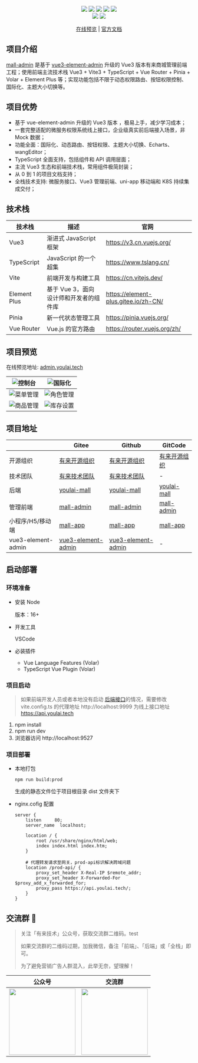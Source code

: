 <p align="center">
    <img src="https://img.shields.io/badge/Vue-3.2.40-brightgreen.svg"/>
    <img src="https://img.shields.io/badge/Vite-3.2.0-green.svg"/>
    <img src="https://img.shields.io/badge/Element Plus-2.2.17-blue.svg"/>
    <a src="https://github.com/hxrui" target="_blank">
        <img src="https://img.shields.io/github/stars/youlaitech/youlai-mall.svg?style=social&label=Stars"/>
    </a>
    <a href="https://gitee.com/youlaitech/youlai-mall" target="_blank">
        <img src="https://gitee.com/youlaitech/youlai-mall/badge/star.svg"/>
    </a> 
    <br/>
    <img src="https://img.shields.io/badge/license-Apache%20License%202.0-blue.svg"/>
    <a href="https://gitee.com/youlaiorg" target="_blank">
        <img src="https://img.shields.io/badge/Author-有来开源组织-orange.svg"/>
    </a>
</p>
<p align="center">
<a target="_blank" href="http://admin.youlai.tech">在线预览</a> |  <a target="_blank" href="https://www.youlai.tech">官方文档</a> 
</p>

## 项目介绍

[mall-admin](https://gitee.com/youlaiorg/mall-admin) 是基于 [vue3-element-admin](https://gitee.com/youlaiorg/vue3-element-admin) 升级的 Vue3 版本有来商城管理前端工程；使用前端主流技术栈 Vue3 + Vite3 + TypeScript + Vue Router + Pinia + Volar + Element Plus 等；实现功能包括不限于动态权限路由、按钮权限控制、国际化、主题大小切换等。

## 项目优势

- 基于 vue-element-admin 升级的 Vue3 版本 ，极易上手，减少学习成本；
- 一套完整适配的微服务权限系统线上接口，企业级真实前后端接入场景，非 Mock 数据；
- 功能全面：国际化、动态路由、按钮权限、主题大小切换、Echarts、wangEditor；
- TypeScript 全面支持，包括组件和 API 调用层面；
- 主流 Vue3 生态和前端技术栈，常用组件极简封装；
- 从 0 到 1 的项目文档支持；
- 全栈技术支持: 微服务接口、Vue3 管理前端、uni-app 移动端和 K8S 持续集成交付；

## 技术栈

| 技术栈       | 描述                                   | 官网                                 |
| ------------ | -------------------------------------- | ------------------------------------ |
| Vue3         | 渐进式 JavaScript 框架                 | https://v3.cn.vuejs.org/             |
| TypeScript   | JavaScript 的一个超集                  | https://www.tslang.cn/               |
| Vite         | 前端开发与构建工具                     | https://cn.vitejs.dev/               |
| Element Plus | 基于 Vue 3，面向设计师和开发者的组件库 | https://element-plus.gitee.io/zh-CN/ |
| Pinia        | 新一代状态管理工具                     | https://pinia.vuejs.org/             |
| Vue Router   | Vue.js 的官方路由                      | https://router.vuejs.org/zh/         |

## 项目预览

在线预览地址: [admin.youlai.tech](http://admin.youlai.tech)

| ![控制台](https://www.youlai.tech/files/blog/dashboard.png) | ![国际化](https://www.youlai.tech/files/blog/i18n.gif)    |
| ----------------------------------------------------------- | --------------------------------------------------------- |
| ![菜单管理](https://www.youlai.tech/files/blog/menu.png)    | ![角色管理](https://www.youlai.tech/files/blog/role.png)  |
| ![商品管理](https://www.youlai.tech/files/blog/goods.png)   | ![库存设置](https://www.youlai.tech/files/blog/stock.png) |

## 项目地址

|                    | Gitee                                                                | Github                                                                 | GitCode                                               |
| ------------------ | -------------------------------------------------------------------- | ---------------------------------------------------------------------- | ----------------------------------------------------- |
| 开源组织           | [有来开源组织](https://gitee.com/youlaiorg)                          | [有来开源组织](https://github.com/youlaitech)                          | [有来开源组织](https://gitcode.net/youlai)            |
| 技术团队           | [有来技术团队](https://gitee.com/youlaitech)                         | [有来技术团队](https://github.com/youlaitech)                          | -                                                     |
| 后端               | [youlai-mall](https://gitee.com/youlaiorg/youlai-mall)               | [youlai-mall](https://github.com/youlaitech/youlai-mall)               | [youlai-mall](https://gitcode.net/youlai/youlai-mall) |
| 管理前端           | [mall-admin](https://gitee.com/youlaiorg/mall-admin)                 | [mall-admin](https://github.com/youlaitech/mall-admin)                 | [mall-admin](https://gitcode.net/youlai/mall-admin)   |
| 小程序/H5/移动端   | [mall-app](https://gitee.com/youlaiorg/mall-app)                     | [mall-app](https://github.com/youlaitech/mall-app)                     | [mall-app](https://gitcode.net/youlai/mall-app)       |
| vue3-element-admin | [vue3-element-admin](https://gitee.com/youlaiorg/vue3-element-admin) | [vue3-element-admin](https://github.com/youlaitech/vue3-element-admin) | -                                                     |

## 启动部署

### 环境准备

- 安装 Node

  版本：16+

- 开发工具

  VSCode

- 必装插件

  - Vue Language Features (Volar)
  - TypeScript Vue Plugin (Volar)

### 项目启动

> 如果前端开发人员或者本地没有启动 [后端接口](https://gitee.com/youlaitech/youlai-mall)的情况，需要修改 vite.config.ts 的代理地址 http://localhost:9999 为线上接口地址 https://api.youlai.tech

1. npm install
2. npm run dev
3. 浏览器访问 http://localhost:9527

### 项目部署

- 本地打包

  ```
  npm run build:prod
  ```

  生成的静态文件位于项目根目录 dist 文件夹下

- nginx.cofig 配置

  ```
  server {
      listen     80;
      server_name  localhost;

      location / {
          root /usr/share/nginx/html/web;
          index index.html index.htm;
      }

      # 代理转发请求至网关，prod-api标识解决跨域问题
      location /prod-api/ {
          proxy_set_header X-Real-IP $remote_addr;
          proxy_set_header X-Forwarded-For $proxy_add_x_forwarded_for;
          proxy_pass https://api.youlai.tech/;
      }
  }

  ```

## 交流群 🚀

> 关注「有来技术」公众号，获取交流群二维码。test
>
> 如果交流群的二维码过期，加我微信，备注「前端」、「后端」或「全栈」即可。
>
> 为了避免营销广告人群混入，此举无奈，望理解！

| 公众号                                                                         | 交流群                                                                                              |
| ------------------------------------------------------------------------------ | --------------------------------------------------------------------------------------------------- |
| <img src="https://s2.loli.net/2023/05/28/JaG4L8ZHmkIgRQC.png" height="180px"/> | <img src="https://foruda.gitee.com/images/1687383898672561311/85a6d753_716974.png" height="180px"/> |
